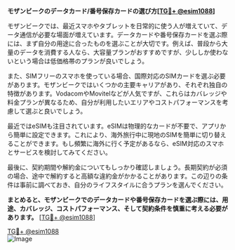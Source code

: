 **モザンビークのデータカード/番号保存カードの選び方[[TG💪+ @esim1088](https://t.me/s/esim1088)]**

モザンビークでは、最近スマホやタブレットを日常的に使う人が増えていて、データ通信が必要な場面が増えています。データカードや番号保存カードを選ぶ際には、まず自分の用途に合ったものを選ぶことが大切です。例えば、普段から大量のデータを消費する人なら、大容量プランがおすすめですが、少ししか使わないという場合は低価格帯のプランが良いでしょう。

また、SIMフリーのスマホを使っている場合、国際対応のSIMカードを選ぶ必要があります。モザンビークではいくつかの主要キャリアがあり、それぞれ独自の特徴があります。VodacomやMovitelなどが人気ですが、これらはカバレッジや料金プランが異なるため、自分が利用したいエリアやコストパフォーマンスを考慮して選ぶと良いでしょう。

最近ではeSIMも注目されています。eSIMは物理的なカードが不要で、アプリから簡単に設定できます。これにより、海外旅行中に現地のSIMを簡単に切り替えることができます。もし頻繁に海外に行く予定があるなら、eSIM対応のスマホとサービスを検討してみてください。

最後に、契約期間や解約金についてもしっかり確認しましょう。長期契約が必須の場合、途中で解約すると高額な違約金がかかることがあります。この辺りの条件は事前に調べておき、自分のライフスタイルに合うプランを選んでください。

**まとめると、モザンビークでのデータカードや番号保存カードを選ぶ際には、用途、カバレッジ、コストパフォーマンス、そして契約条件を慎重に考える必要があります。** [[TG💪+ @esim1088](https://t.me/s/esim1088)]

[TG💪+ @esim1088](https://t.me/s/esim1088)  
![Image](https://i.postimg.cc/Y0z9fWf4/image.png)